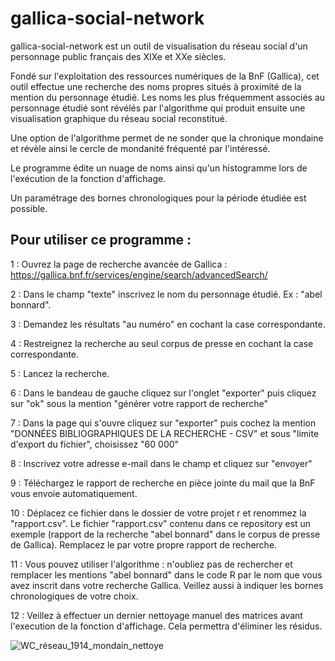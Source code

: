 # gallica-social-network
gallica-social-network est un outil de visualisation du réseau social d'un personnage public français des XIXe et XXe siècles.

Fondé sur l'exploitation des ressources numériques de la BnF (Gallica), cet outil effectue une recherche des noms propres situés à proximité de la mention du personnage étudié. Les noms les plus fréquemment associés au personnage étudié sont révélés par l'algorithme qui produit ensuite une visualisation graphique du réseau social reconstitué.

Une option de l'algorithme permet de ne sonder que la chronique mondaine et révèle ainsi le cercle de mondanité fréquenté par l'intéressé.

Le programme édite un nuage de noms ainsi qu'un histogramme lors de l'exécution de la fonction d'affichage.

Un paramétrage des bornes chronologiques pour la période étudiée est possible.


## Pour utiliser ce programme : 

1 : Ouvrez la page de recherche avancée de Gallica : https://gallica.bnf.fr/services/engine/search/advancedSearch/

2 : Dans le champ "texte" inscrivez le nom du personnage étudié. Ex : "abel bonnard".

3 : Demandez les résultats "au numéro" en cochant la case correspondante.

4 : Restreignez la recherche au seul corpus de presse en cochant la case correspondante.

5 : Lancez la recherche.

6 : Dans le bandeau de gauche cliquez sur l'onglet "exporter" puis cliquez sur "ok" sous la mention "générer votre rapport de recherche"

7 : Dans la page qui s'ouvre cliquez sur "exporter" puis cochez la mention "DONNÉES BIBLIOGRAPHIQUES DE LA RECHERCHE - CSV" et sous "limite d'export du fichier", choisissez "60 000"

8 : Inscrivez votre adresse e-mail dans le champ et cliquez sur "envoyer"

9 : Téléchargez le rapport de recherche en pièce jointe du mail que la BnF vous envoie automatiquement.

10 : Déplacez ce fichier dans le dossier de votre projet r et renommez la "rapport.csv". Le fichier "rapport.csv" contenu dans ce repository est un exemple (rapport de la recherche "abel bonnard" dans le corpus de presse de Gallica). Remplacez le par votre propre rapport de recherche.

11 : Vous pouvez utiliser l'algorithme : n'oubliez pas de rechercher et remplacer les mentions "abel bonnard" dans le code R par le nom que vous avez inscrit dans votre recherche Gallica. Veillez aussi à indiquer les bornes chronologiques de votre choix.

12 : Veillez à effectuer un dernier nettoyage manuel des matrices avant l'execution de la fonction d'affichage. Cela permettra d'éliminer les résidus.

![WC_réseau_1914_mondain_nettoye](https://user-images.githubusercontent.com/25954316/92419152-ec82a100-f16b-11ea-9910-f53ce9f73d97.png)
